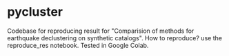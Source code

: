 # pycluster

Codebase for reproducing result for "Comparision of methods for earthquake declustering on synthetic catalogs". 
How to reproduce?
use the reproduce_res notebook. Tested in Google Colab.
